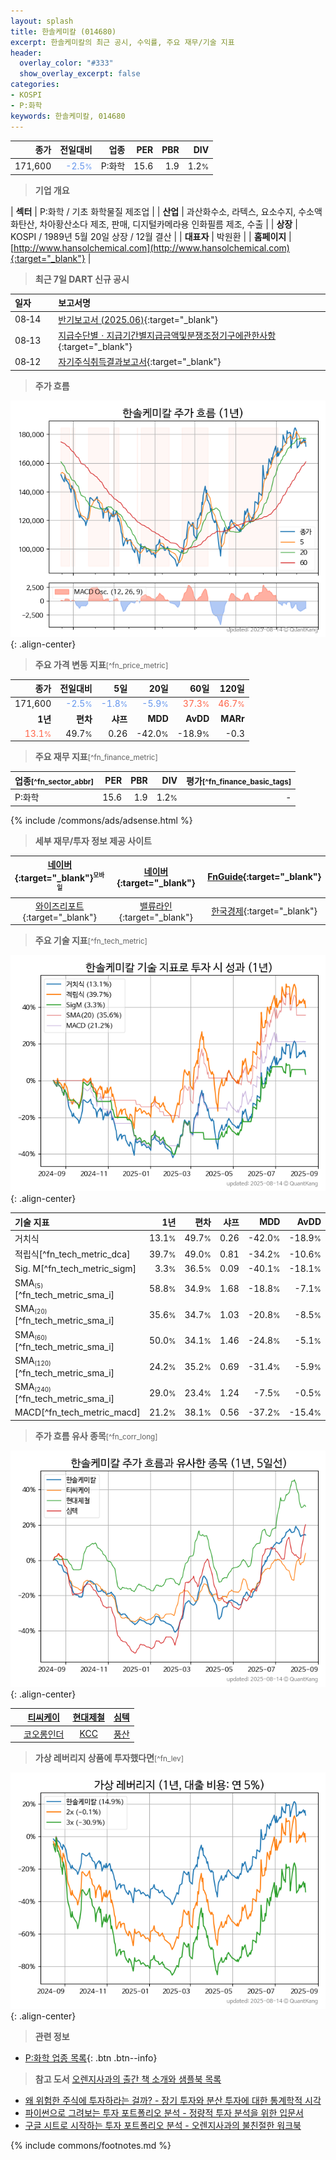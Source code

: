 ```yaml
---
layout: splash
title: 한솔케미칼 (014680)
excerpt: 한솔케미칼의 최근 공시, 수익률, 주요 재무/기술 지표
header:
  overlay_color: "#333"
  show_overlay_excerpt: false
categories:
- KOSPI
- P:화학
keywords: 한솔케미칼, 014680
---
```


| **종가** | **전일대비** | **업종** | **PER** | **PBR** | **DIV** |
| -------: | -----------: | -------: | ------: | ------: | ------: |
| 171,600 | <span style="color: cornflowerblue">-2.5<small>%</small></span> | P:화학 | 15.6 | 1.9 | 1.2<small>%</small> |

<!-- more -->


> **기업 개요**<a id="company"></a>

| <span style="white-space:nowrap;">**섹터**</span> | P:화학 / 기초 화학물질 제조업 |
| <span style="white-space:nowrap;">**산업**</span> | 과산화수소, 라텍스, 요소수지, 수소액화탄산, 차아황산소다 제조, 판매, 디지털카메라용 인화필름 제조, 수출 |
| <span style="white-space:nowrap;">**상장**</span> | KOSPI / 1989년 5월 20일 상장 / 12월 결산 |
| <span style="white-space:nowrap;">**대표자**</span> | 박원환 |
| <span style="white-space:nowrap;">**홈페이지**</span> | [http://www.hansolchemical.com](http://www.hansolchemical.com){:target="_blank"} |


> **최근 7일 DART 신규 공시**<a id="dart"></a>

| **일자** |      | **보고서명** |
| :------- | :--- | :----------- |
| 08&#x2011;14 | | [반기보고서 (2025.06)](https://dart.fss.or.kr/dsaf001/main.do?rcpNo=20250814001580){:target="_blank"} |
| 08&#x2011;13 | | [지급수단별ㆍ지급기간별지급금액및분쟁조정기구에관한사항](https://dart.fss.or.kr/dsaf001/main.do?rcpNo=20250813000379){:target="_blank"} |
| 08&#x2011;12 | | [자기주식취득결과보고서](https://dart.fss.or.kr/dsaf001/main.do?rcpNo=20250812000479){:target="_blank"} |


> **주가 흐름**<a id="price"></a>

![014680](/stock/images/014680.png){: .align-center}


> **주요 가격 변동 지표**<small>[^fn_price_metric]</small>

| **종가** | **전일대비** | **5일** | **20일** | **60일** | **120일** |
| -------: | -----------: | ------: | -------: | -------: | --------: |
| 171,600 | <span style="color: cornflowerblue">-2.5<small>%</small></span> | <span style="color: cornflowerblue">-1.8<small>%</small></span> | <span style="color: cornflowerblue">-5.9<small>%</small></span> | <span style="color: tomato">37.3<small>%</small></span> | <span style="color: tomato">46.7<small>%</small></span> |
| **1년** | **편차** | **샤프** | **MDD** | **AvDD** | **MARr** |
| <span style="color: tomato">13.1<small>%</small></span> | 49.7<small>%</small> | 0.26 | -42.0<small>%</small> | -18.9<small>%</small> | -0.3 |


> **주요 재무 지표**<small>[^fn_finance_metric]</small>

| **업종**<small>[^fn_sector_abbr]</small> | **PER** | **PBR** | **DIV** | **평가**<small>[^fn_finance_basic_tags]</small> |
| :--------------------------------------- | ------: | ------: | ------: | ----------------------------------------------: |
| P:화학 | 15.6 | 1.9 | 1.2<small>%</small> | - |



{% include /commons/ads/adsense.html %}

> **세부 재무/투자 정보 제공 사이트**

| [네이버](https://m.stock.naver.com/domestic/stock/014680/finance/summary){:target="_blank"}<sup><small>모바일</small></sup> | [네이버](https://finance.naver.com/item/coinfo.naver?code=014680){:target="_blank"} | [FnGuide](https://comp.fnguide.com/SVO2/ASP/SVD_Invest.asp?gicode=A014680&MenuYn=Y){:target="_blank"} |
| :---: | :---: | :---: |
| [와이즈리포트](https://comp.wisereport.co.kr/company/c1040001.aspx?cmp_cd=014680){:target="_blank"} | [밸류라인](https://www.valueline.co.kr/finance/summary/014680){:target="_blank"} | [한국경제](https://markets.hankyung.com/stock/014680/financial-summary){:target="_blank"} |


> **주요 기술 지표**<small>[^fn_tech_metric]</small>


![014680](/stock/images/014680_tech.png){: .align-center}

| **기술 지표** | **1년** | **편차** | **샤프** | **MDD** | **AvDD** |
| :------------ | ------: | -----------: | -------: | ------: | -------: |
| 거치식 | 13.1<small>%</small> | 49.7<small>%</small> | 0.26 | -42.0<small>%</small> | -18.9<small>%</small> |
| 적립식[^fn_tech_metric_dca] | 39.7<small>%</small> | 49.0<small>%</small> | 0.81 | -34.2<small>%</small> | -10.6<small>%</small> |
| Sig. M[^fn_tech_metric_sigm] | 3.3<small>%</small> | 36.5<small>%</small> | 0.09 | -40.1<small>%</small> | -18.1<small>%</small> |
| SMA<small><sub>(5)</sub></small>[^fn_tech_metric_sma_i] | 58.8<small>%</small> | 34.9<small>%</small> | 1.68 | -18.8<small>%</small> | -7.1<small>%</small> |
| SMA<small><sub>(20)</sub></small>[^fn_tech_metric_sma_i] | 35.6<small>%</small> | 34.7<small>%</small> | 1.03 | -20.8<small>%</small> | -8.5<small>%</small> |
| SMA<small><sub>(60)</sub></small>[^fn_tech_metric_sma_i] | 50.0<small>%</small> | 34.1<small>%</small> | 1.46 | -24.8<small>%</small> | -5.1<small>%</small> |
| SMA<small><sub>(120)</sub></small>[^fn_tech_metric_sma_i] | 24.2<small>%</small> | 35.2<small>%</small> | 0.69 | -31.4<small>%</small> | -5.9<small>%</small> |
| SMA<small><sub>(240)</sub></small>[^fn_tech_metric_sma_i] | 29.0<small>%</small> | 23.4<small>%</small> | 1.24 | -7.5<small>%</small> | -0.5<small>%</small> |
| MACD[^fn_tech_metric_macd] | 21.2<small>%</small> | 38.1<small>%</small> | 0.56 | -37.2<small>%</small> | -15.4<small>%</small> |


> **주가 흐름 유사 종목**<a id="corr"></a><small>[^fn_corr_long]</small>

![014680](/stock/images/014680_corr.png){: .align-center}

|       | [티씨케이](/064760/) | [현대제철](/004020/) | [심텍](/222800/) |
| :---: | :------------------------------------: | :------------------------------------: | :------------------------------------: |
|       | [코오롱인더](/120110/) | [KCC](/002380/) | [풍산](/103140/) |


> **가상 레버리지 상품에 투자했다면**<a id="2x"></a><small>[^fn_lev]</small>

![014680](/stock/images/014680_2x.png){: .align-center}


> **관련 정보**

- [P:화학 업종 목록](/stats/sector/kospi_업종_화학_종목/){: .btn .btn--info}

> **참고 도서** [오렌지사과의 출간 책 소개와 샘플북 목록](https://kongdori.tistory.com/691)

- [왜 위험한 주식에 투자하라는 걸까? - 장기 투자와 분산 투자에 대한 통계학적 시각](https://kongdori.tistory.com/421)
- [파이썬으로 그려보는 투자 포트폴리오 분석  - 정량적 투자 분석을 위한 입문서](https://kongdori.tistory.com/643)
- [구글 시트로 시작하는 투자 포트폴리오 분석 - 오렌지사과의 불친절한 워크북](https://kongdori.tistory.com/449)


{% include commons/footnotes.md %}